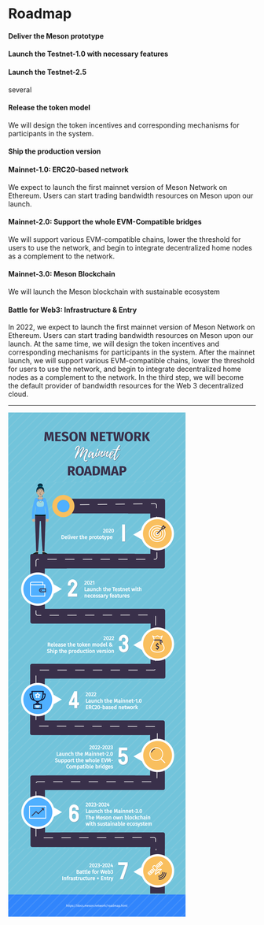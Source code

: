 # Roadmap

<el-timeline style="margin-top: 35px;">
    <el-timeline-item timestamp="2020" placement="top" :hollow="false" type="success">
        <el-card>
            <h4>Deliver the Meson prototype</h4>
        </el-card>
    </el-timeline-item>
    <el-timeline-item timestamp="2021" placement="top" :hollow="false" type="success">
        <el-card>
            <h4>Launch the Testnet-1.0 with necessary features</h4>
        </el-card>
        <el-card>
            <h4>Launch the Testnet-2.5</h4>
            <p>several </p>
        </el-card>
    </el-timeline-item>
    <el-timeline-item timestamp="2022" placement="top" :hollow="true" type="primary">
        <el-card>
            <h4>Release the token model</h4>
            <p>We will design the token incentives and corresponding mechanisms for participants in the system.</p>
        </el-card>
        <el-card>
            <h4>Ship the production version</h4>
        </el-card>
    </el-timeline-item>
    <el-timeline-item timestamp="2022" placement="top" :hollow="true" type="primary">
        <el-card>
            <h4>Mainnet-1.0: ERC20-based network</h4>
            <p>We expect to launch the first mainnet version of Meson Network on Ethereum. Users can start trading bandwidth resources on Meson upon our launch.</p>
        </el-card>
    </el-timeline-item>
    <el-timeline-item timestamp="2022-2023" placement="top" :hollow="true" type="primary">
        <el-card>
            <h4>Mainnet-2.0: Support the whole EVM-Compatible bridges</h4>
            <p>We will support various EVM-compatible chains, lower the threshold for users to use the network, and begin to integrate decentralized home nodes as a complement to the network.</p>
        </el-card>
    </el-timeline-item>
    <el-timeline-item timestamp="2023-2024" placement="top" :hollow="true" type="primary">
        <el-card>
            <h4>Mainnet-3.0: Meson Blockchain</h4>
            <p>We will launch the Meson blockchain with sustainable ecosystem</p>
        </el-card>
        <el-card>
            <h4>Battle for Web3: Infrastructure & Entry</h4>
        </el-card>
    </el-timeline-item>
</el-timeline>

In 2022, we expect to launch the first mainnet version of Meson Network on Ethereum. Users can start trading bandwidth resources on Meson upon our launch. At the same time, we will design the token incentives and corresponding mechanisms for participants in the system. After the mainnet launch, we will support various EVM-compatible chains, lower the threshold for users to use the network, and begin to integrate decentralized home nodes as a complement to the network. In the third step, we will become the default provider of bandwidth resources for the Web 3 decentralized cloud.

---

![](./images/roadmap.png)